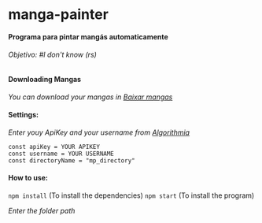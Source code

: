 # manga-painter

#### Programa para pintar mangás automaticamente
###### Objetivo: #I don't know (rs)

#### Downloading Mangas

*You can download your mangas in [Baixar mangas](https://www.instintomangaka.com/baixar-mangas/)*

#### Settings:

*Enter youy ApiKey and your username from [Algorithmia](https://algorithmia.com/)*

```
const apiKey = YOUR APIKEY
const username = YOUR USERNAME
const directoryName = "mp_directory"
```

#### How to use:

```npm install``` (To install the dependencies)
```npm start``` (To install the program)

*Enter the folder path*


